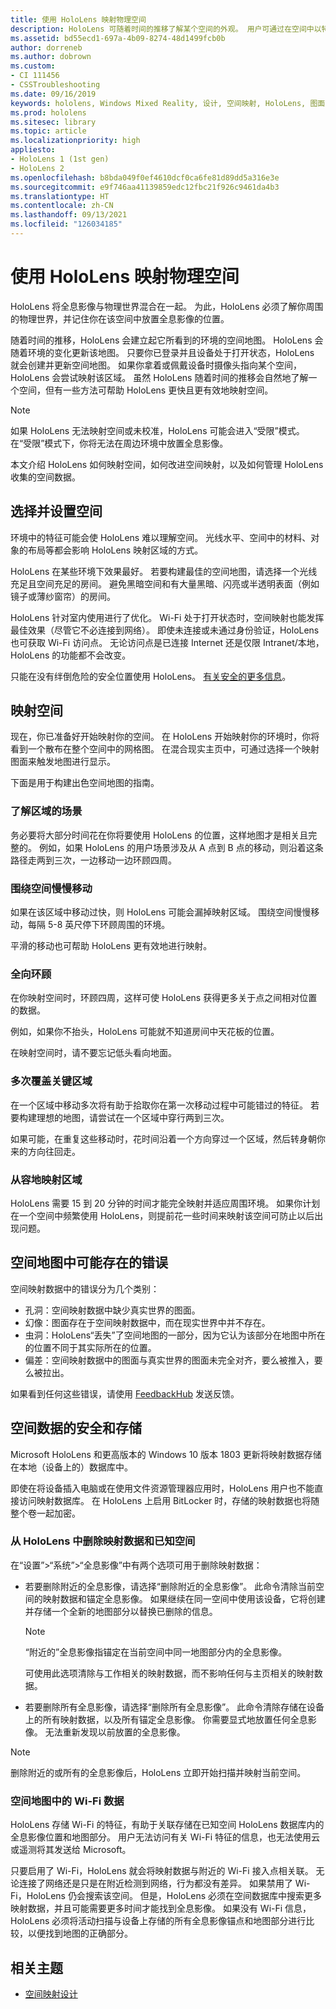 ```yaml
---
title: 使用 HoloLens 映射物理空间
description: HoloLens 可随着时间的推移了解某个空间的外观。 用户可通过在空间中以特定方式移动 HoloLens 来促进这一过程。
ms.assetid: bd55ecd1-697a-4b09-8274-48d1499fcb0b
author: dorreneb
ms.author: dobrown
ms.custom:
- CI 111456
- CSSTroubleshooting
ms.date: 09/16/2019
keywords: hololens, Windows Mixed Reality, 设计, 空间映射, HoloLens, 图面重构, 网格, 头部跟踪, 映射
ms.prod: hololens
ms.sitesec: library
ms.topic: article
ms.localizationpriority: high
appliesto:
- HoloLens 1 (1st gen)
- HoloLens 2
ms.openlocfilehash: b8bda049f0ef4610dcf0ca6fe81d89dd5a316e3e
ms.sourcegitcommit: e9f746aa41139859edc12fbc21f926c9461da4b3
ms.translationtype: HT
ms.contentlocale: zh-CN
ms.lasthandoff: 09/13/2021
ms.locfileid: "126034185"
---
```

# <a name="map-physical-spaces-with-hololens"></a>使用 HoloLens 映射物理空间

HoloLens 将全息影像与物理世界混合在一起。 为此，HoloLens 必须了解你周围的物理世界，并记住你在该空间中放置全息影像的位置。

随着时间的推移，HoloLens 会建立起它所看到的环境的空间地图。  HoloLens 会随着环境的变化更新该地图。 只要你已登录并且设备处于打开状态，HoloLens 就会创建并更新空间地图。 如果你拿着或佩戴设备时摄像头指向某个空间，HoloLens 会尝试映射该区域。 虽然 HoloLens 随着时间的推移会自然地了解一个空间，但有一些方法可帮助 HoloLens 更快且更有效地映射空间。  

> [!NOTE]
> 如果 HoloLens 无法映射空间或未校准，HoloLens 可能会进入“受限”模式。 在“受限”模式下，你将无法在周边环境中放置全息影像。

本文介绍 HoloLens 如何映射空间，如何改进空间映射，以及如何管理 HoloLens 收集的空间数据。

## <a name="choosing-and-setting-up-and-your-space"></a>选择并设置空间

环境中的特征可能会使 HoloLens 难以理解空间。 光线水平、空间中的材料、对象的布局等都会影响 HoloLens 映射区域的方式。

HoloLens 在某些环境下效果最好。 若要构建最佳的空间地图，请选择一个光线充足且空间充足的房间。 避免黑暗空间和有大量黑暗、闪亮或半透明表面（例如镜子或薄纱窗帘）的房间。

HoloLens 针对室内使用进行了优化。 Wi-Fi 处于打开状态时，空间映射也能发挥最佳效果（尽管它不必连接到网络）。 即使未连接或未通过身份验证，HoloLens 也可获取 Wi-Fi 访问点。 无论访问点是已连接 Internet 还是仅限 Intranet/本地，HoloLens 的功能都不会改变。

只能在没有绊倒危险的安全位置使用 HoloLens。 [有关安全的更多信息](https://support.microsoft.com/help/4023454/safety-information)。

## <a name="mapping-your-space"></a>映射空间

现在，你已准备好开始映射你的空间。  在 HoloLens 开始映射你的环境时，你将看到一个散布在整个空间中的网格图。  在混合现实主页中，可通过选择一个映射图面来触发地图进行显示。

下面是用于构建出色空间地图的指南。

### <a name="understand-the-scenarios-for-the-area"></a>了解区域的场景

务必要将大部分时间花在你将要使用 HoloLens 的位置，这样地图才是相关且完整的。 例如，如果 HoloLens 的用户场景涉及从 A 点到 B 点的移动，则沿着这条路径走两到三次，一边移动一边环顾四周。  

### <a name="walk-slowly-around-the-space"></a>围绕空间慢慢移动

如果在该区域中移动过快，则 HoloLens 可能会漏掉映射区域。 围绕空间慢慢移动，每隔 5-8 英尺停下环顾周围的环境。  

平滑的移动也可帮助 HoloLens 更有效地进行映射。

### <a name="look-in-all-directions"></a>全向环顾

在你映射空间时，环顾四周，这样可使 HoloLens 获得更多关于点之间相对位置的数据。  

例如，如果你不抬头，HoloLens 可能就不知道房间中天花板的位置。  

在映射空间时，请不要忘记低头看向地面。

### <a name="cover-key-areas-multiple-times"></a>多次覆盖关键区域

在一个区域中移动多次将有助于拾取你在第一次移动过程中可能错过的特征。 若要构建理想的地图，请尝试在一个区域中穿行两到三次。

如果可能，在重复这些移动时，花时间沿着一个方向穿过一个区域，然后转身朝你来的方向往回走。

### <a name="take-your-time-mapping-the-area"></a>从容地映射区域

HoloLens 需要 15 到 20 分钟的时间才能完全映射并适应周围环境。 如果你计划在一个空间中频繁使用 HoloLens，则提前花一些时间来映射该空间可防止以后出现问题。  

## <a name="possible-errors-in-the-spatial-map"></a>空间地图中可能存在的错误

空间映射数据中的错误分为几个类别：

- 孔洞：空间映射数据中缺少真实世界的图面。
- 幻像：图面存在于空间映射数据中，而在现实世界中并不存在。
- 虫洞：HoloLens“丢失”了空间地图的一部分，因为它认为该部分在地图中所在的位置不同于其实际所在的位置。
- 偏差：空间映射数据中的图面与真实世界的图面未完全对齐，要么被推入，要么被拉出。

如果看到任何这些错误，请使用 [FeedbackHub](hololens-feedback.md) 发送反馈。

## <a name="security-and-storage-for-spatial-data"></a>空间数据的安全和存储

Microsoft HoloLens 和更高版本的 Windows 10 版本 1803 更新将映射数据存储在本地（设备上的）数据库中。

即使在将设备插入电脑或在使用文件资源管理器应用时，HoloLens 用户也不能直接访问映射数据库。 在 HoloLens 上启用 BitLocker 时，存储的映射数据也将随整个卷一起加密。

### <a name="remove-map-data-and-known-spaces-from-hololens"></a>从 HoloLens 中删除映射数据和已知空间

在“设置”>“系统”>“全息影像”中有两个选项可用于删除映射数据：

- 若要删除附近的全息影像，请选择“删除附近的全息影像”。 此命令清除当前空间的映射数据和锚定全息影像。 如果继续在同一空间中使用该设备，它将创建并存储一个全新的地图部分以替换已删除的信息。

   > [!NOTE]
   > “附近的”全息影像指锚定在当前空间中同一地图部分内的全息影像。

   可使用此选项清除与工作相关的映射数据，而不影响任何与主页相关的映射数据。

- 若要删除所有全息影像，请选择“删除所有全息影像”。 此命令清除存储在设备上的所有映射数据，以及所有锚定全息影像。 你需要显式地放置任何全息影像。 无法重新发现以前放置的全息影像。

> [!NOTE]
> 删除附近的或所有的全息影像后，HoloLens 立即开始扫描并映射当前空间。

### <a name="wi-fi-data-in-spatial-maps"></a>空间地图中的 Wi-Fi 数据

HoloLens 存储 Wi-Fi 的特征，有助于关联存储在已知空间 HoloLens 数据库内的全息影像位置和地图部分。 用户无法访问有关 Wi-Fi 特征的信息，也无法使用云或遥测将其发送给 Microsoft。

只要启用了 Wi-Fi，HoloLens 就会将映射数据与附近的 Wi-Fi 接入点相关联。 无论连接了网络还是只是在附近检测到网络，行为都没有差异。 如果禁用了 Wi-Fi，HoloLens 仍会搜索该空间。 但是，HoloLens 必须在空间数据库中搜索更多映射数据，并且可能需要更多时间才能找到全息影像。 如果没有 Wi-Fi 信息，HoloLens 必须将活动扫描与设备上存储的所有全息影像锚点和地图部分进行比较，以便找到地图的正确部分。

## <a name="related-topics"></a>相关主题

- [空间映射设计](/windows/mixed-reality/spatial-mapping)
